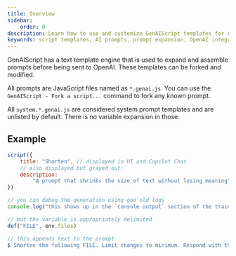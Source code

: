 ```yaml
---
title: Overview
sidebar:
    order: 0
description: Learn how to use and customize GenAIScript templates for efficient AI prompt expansion.
keywords: script templates, AI prompts, prompt expansion, OpenAI integration, template customization
---
```


GenAIScript has a text template engine that is used to expand and assemble prompts before being sent to OpenAI. These templates can be forked and modified.

All prompts are JavaScript files named as `*.genai.js`. You can use the `GenAIScript - Fork a script...` command to fork any known prompt.

All `system.*.genai.js` are considered system prompt templates
and are unlisted by default. There is no variable expansion in those.

## Example

```js
script({
    title: "Shorten", // displayed in UI and Copilot Chat
    // also displayed but grayed out:
    description:
        "A prompt that shrinks the size of text without losing meaning",
})

// you can debug the generation using goo'old logs
console.log("this shows up in the `console output` section of the trace")

// but the variable is appropriately delimited
def("FILE", env.files)

// this appends text to the prompt
$`Shorten the following FILE. Limit changes to minimum. Respond with the new FILE.`
```
